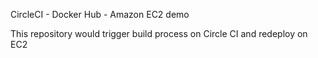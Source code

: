 CircleCI - Docker Hub - Amazon EC2 demo

This repository would trigger build process on Circle CI and redeploy on EC2